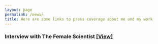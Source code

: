 ```yaml
---
layout: page
permalink: /news/
title: Here are some links to press coverage about me and my work
---
```



<h3>Interview with The Female Scientist  <a href="https://thefemalescientist.com/portrait/andrea-paz/826/meet-andrea-paz-a-biologist-focusing-on-species-distributions-and-diversity-in-neotropical-amphibians/">[View]</a></h3>


